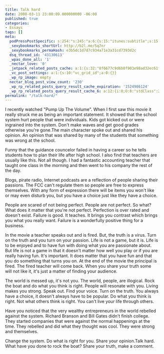 ```yaml
---
title: Talk hard
date: 2008-03-11 23:00:09.000000000 -06:00
published: true
categories:
- Essays
tags: []
meta:
  podPressPostSpecific: s:254:"s:245:"a:6:{s:15:"itunes:subtitle";s:15:"##PostExcerpt##";s:14:"itunes:summary";s:15:"##PostExcerpt##";s:15:"itunes:keywords";s:17:"##WordPressCats##";s:13:"itunes:author";s:10:"##Global##";s:15:"itunes:explicit";s:2:"No";s:12:"itunes:block";s:2:"No";}";";
  _sexybookmarks_shortUrl: http://b2l.me/5q7nr
  _sexybookmarks_permaHash: e3b5dc1d7d7c934a71e3a31cd7393d2c
  dsq_thread_id: '43130613'
  _wpas_done_all: '1'
  _nectar_love: '0'
  _jetpack_related_posts_cache: a:1:{s:32:"8f6677c9d6b0f903e98ad32ec61f8deb";a:2:{s:7:"expires";i:1465940365;s:7:"payload";a:3:{i:0;a:1:{s:2:"id";i:1526;}i:1;a:1:{s:2:"id";i:6776;}i:2;a:1:{s:2:"id";i:382;}}}}
  _vc_post_settings: a:1:{s:10:"vc_grid_id";a:0:{}}
  _wp_rp_image: empty
  nectar_blog_post_view_count: '230'
  _wp_rp_related_posts_query_result_cache_expiration: '1524986124'
  _wp_rp_related_posts_query_result_cache_6: a:12:{i:0;O:8:"stdClass":2:{s:7:"post_id";s:4:"1347";s:5:"score";s:17:"28.22002773316566";}i:1;O:8:"stdClass":2:{s:7:"post_id";s:3:"360";s:5:"score";s:17:"22.73778986813269";}i:2;O:8:"stdClass":2:{s:7:"post_id";s:4:"1420";s:5:"score";s:18:"22.685992378798975";}i:3;O:8:"stdClass":2:{s:7:"post_id";s:4:"4954";s:5:"score";s:18:"16.951451943137346";}i:4;O:8:"stdClass":2:{s:7:"post_id";s:4:"8013";s:5:"score";s:18:"16.643150583474448";}i:5;O:8:"stdClass":2:{s:7:"post_id";s:4:"4500";s:5:"score";s:18:"16.376087798258922";}i:6;O:8:"stdClass":2:{s:7:"post_id";s:3:"338";s:5:"score";s:18:"16.376087798258922";}i:7;O:8:"stdClass":2:{s:7:"post_id";s:3:"303";s:5:"score";s:18:"16.008130393136163";}i:8;O:8:"stdClass":2:{s:7:"post_id";s:3:"740";s:5:"score";s:17:"14.18340748549724";}i:9;O:8:"stdClass":2:{s:7:"post_id";s:3:"615";s:5:"score";s:17:"14.18340748549724";}i:10;O:8:"stdClass":2:{s:7:"post_id";s:4:"4593";s:5:"score";s:18:"13.910643362998764";}i:11;O:8:"stdClass":2:{s:7:"post_id";s:3:"266";s:5:"score";s:18:"13.910643362998764";}}
permalink: "/talk-hard/"
---
```

I recently watched "Pump Up The Volume".  When I first saw this movie it really struck me as being an important statement.  It showed that the school system hurt people that were individuals.  Kids got kicked out or were ingrained into the system.  Don't make waves and get good grades otherwise you're gone.The main character spoke out and shared his opinion.  An opinion that was shared by many of the students that something was wrong at the school.

Funny that the guidance councelor failed in having a career so he tells students how to plan their life after high school.  I also find that teachers are usually like this.  Not all though.  I had a fantastic accounting teacher that taught one class in the morning and then went to his company the rest of the day.

Blogs, pirate radio, Internet podcasts are a reflection of people sharing their passions.  The FCC can't regulate them so people are free to express themselves.  With any form of expression there will be items you won't like or may even disturb you, but you have a choice just like they have a choice.

People are scared of not being perfect.  People are not perfect.  So what?  What does it matter that you're not perfect.  Perfection is over rated and doesn't exist.  Failure is good.  It teaches.  It brings you contrast which brings you what you really want.  Failure is a wonderfully positive thing for a business.

In the movie a teacher speaks out and is fired.  But, the truth is a virus.  Turn on the truth and you turn on your passion.  Life is not a game, but it is.  Life is to be enjoyed and to have fun with doing what you are passionate about.  But life is not  a game in that it doesn't matter how well you play or if you are really having fun.  It's important.  It does matter that you have fun and that you do something that turns you on.  At the end of the movie the principal is fired.  The fired teacher will come back.  When you share your truth some will not like it, it's just a matter of finding your audience.

The world is messed up, it's not you.  The world, people, are illogical.  Rock the boat and do what you think is right.  People will resonate with you.  Living makes you strong.  Speak out.  Find your voice.  Turn on the truth. You always have a choice, it doesn't always have to be popular.  Do what you think is right.  Not what others think is right.  You can't live your life through others.

Have you noticed that the very wealthy entrepreneurs in the world rebelled against the system.  Richard Branson and Bill Gates didn't finish college.  They started companies that were against the normal happenings at the time.  They rebelled and did what they thought was cool.  They were strong and themselves.

Change the system.  Do what is right for you.  Share your opinion.Talk hard.  What have you done to rock the boat? Share your truth, make a comment.
